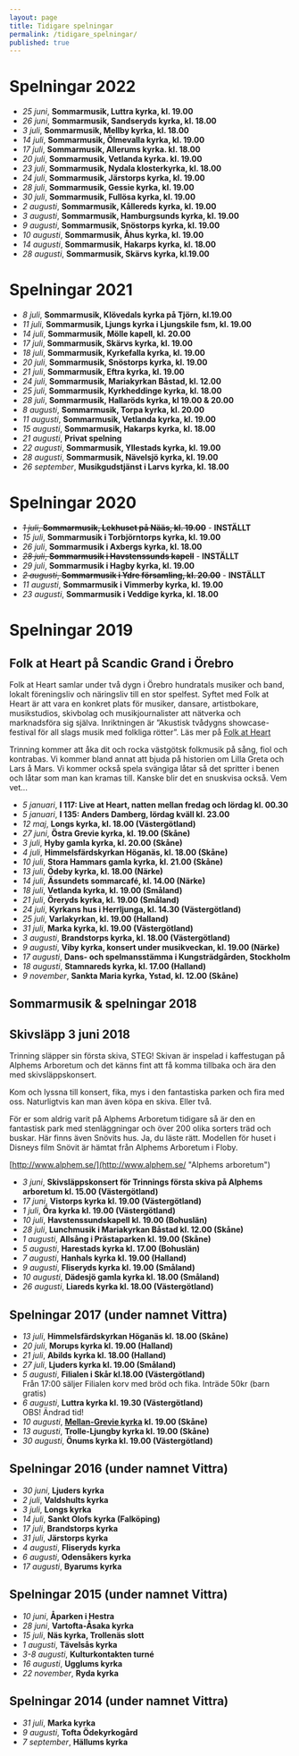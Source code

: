 ```yaml
---
layout: page
title: Tidigare spelningar
permalink: /tidigare_spelningar/
published: true
---
```

# Spelningar 2022

* *25 juni*, **Sommarmusik, Luttra kyrka, kl. 19.00**
* *26 juni*, **Sommarmusik, Sandseryds kyrka, kl. 18.00**
* *3 juli*, **Sommarmusik, Mellby kyrka, kl. 18.00**
* *14 juli*, **Sommarmusik, Ölmevalla kyrka, kl. 19.00**
* *17 juli*, **Sommarmusik, Allerums kyrka. kl. 18.00**
* *20 juli*, **Sommarmusik, Vetlanda kyrka. kl. 19.00**
* *23 juli*, **Sommarmusik, Nydala klosterkyrka, kl. 18.00**
* *24 juli*, **Sommarmusik, Järstorps kyrka, kl. 19.00** 
* *28 juli*, **Sommarmusik, Gessie kyrka, kl. 19.00**
* *30 juli*, **Sommarmusik, Fullösa kyrka, kl. 19.00**
* *2 augusti*, **Sommarmusik, Kållereds kyrka, kl. 19.00**
* *3 augusti*, **Sommarmusik, Hamburgsunds kyrka, kl. 19.00**
* *9 augusti*, **Sommarmusik, Snöstorps kyrka, kl. 19.00**
* *10 augusti*, **Sommarmusik, Åhus kyrka, kl. 19.00**
* *14 augusti*, **Sommarmusik, Hakarps kyrka, kl. 18.00** 
* *28 augusti*, **Sommarmusik, Skärvs kyrka, kl.19.00**

# Spelningar 2021

* *8 juli*, **Sommarmusik, Klövedals kyrka på Tjörn, kl.19.00**
* *11 juli*, **Sommarmusik, Ljungs kyrka i Ljungskile fsm, kl. 19.00**
* *14 juli*, **Sommarmusik, Mölle kapell, kl. 20.00** 
* *17 juli*, **Sommarmusik, Skärvs kyrka, kl. 19.00**
* *18 juli*, **Sommarmusik, Kyrkefalla kyrka, kl. 19.00**
* *20 juli*, **Sommarmusik, Snöstorps kyrka, kl. 19.00**
* *21 juli*, **Sommarmusik, Eftra kyrka, kl. 19.00**
* *24 juli*, **Sommarmusik, Mariakyrkan Båstad, kl. 12.00**
* *25 juli*, **Sommarmusik, Kyrkheddinge kyrka, kl. 18.00**
* *28 juli*, **Sommarmusik, Hallaröds kyrka, kl 19.00 & 20.00**
* *8 augusti*, **Sommarmusik, Torpa kyrka, kl. 20.00**
* *11 augusti*, **Sommarmusik, Vetlanda kyrka, kl. 19.00**
* *15 augusti*, **Sommarmusik, Hakarps kyrka, kl. 18.00**
* *21 augusti*, **Privat spelning**
* *22 augusti*, **Sommarmusik, Yllestads kyrka, kl. 19.00**
* *28 augusti*, **Sommarmusik, Nävelsjö kyrka, kl. 19.00**
* *26 september*, **Musikgudstjänst i Larvs kyrka, kl. 18.00**

# Spelningar 2020

* ~~*1 juli*, **Sommarmusik, Lekhuset på Nääs, kl. 19.00**~~ - **INSTÄLLT**
* *15 juli*, **Sommarmusik i Torbjörntorps kyrka, kl. 19.00**
* *26 juli*, **Sommarmusik i Axbergs kyrka, kl. 18.00**
* ~~*28 juli*, **Sommarmusik i Havstenssunds kapell**~~ - **INSTÄLLT**
* *29 juli*, **Sommarmusik i Hagby kyrka, kl. 19.00**
* ~~*2 augusti*, **Sommarmusik i Ydre församling, kl. 20.00**~~ - **INSTÄLLT**
* *11 augusti*, **Sommarmusik i Vimmerby kyrka, kl. 19.00**
* *23 augusti*, **Sommarmusik i Veddige kyrka, kl. 18.00**

# Spelningar 2019

## Folk at Heart på Scandic Grand i Örebro
Folk at Heart samlar under två dygn i Örebro hundratals musiker och band, lokalt föreningsliv och näringsliv till en stor spelfest. Syftet med Folk at Heart är att vara en konkret plats för musiker, dansare, artistbokare, musikstudios, skivbolag och musikjournalister att nätverka och marknadsföra sig själva. Inriktningen är ”Akustisk tvådygns showcase-festival för all slags musik med folkliga rötter”. Läs mer på [Folk at Heart](https://folkatheart.se/)

Trinning kommer att åka dit och rocka västgötsk folkmusik på sång, fiol och kontrabas. Vi kommer bland annat att bjuda på historien om Lilla Greta och Lars å Mars. Vi kommer också spela svängiga låtar så det spritter i benen och låtar som man kan kramas till. Kanske blir det en snuskvisa också. 
Vem vet...

* *5 januari*, **I 117: Live at Heart, natten mellan fredag och lördag kl. 00.30** 
* *5 januari*, **I 135: Anders Damberg, lördag kväll kl. 23.00**  
* *12 maj*, **Longs kyrka, kl. 18.00 (Västergötland)**
* *27 juni*, **Östra Grevie kyrka, kl. 19.00 (Skåne)**
* *3 juli*, **Hyby gamla kyrka, kl. 20.00 (Skåne)**
* *4 juli*, **Himmelsfärdskyrkan Höganäs, kl. 18.00 (Skåne)** 
* *10 juli*, **Stora Hammars gamla kyrka, kl. 21.00 (Skåne)**
* *13 juli*, **Ödeby kyrka, kl. 18.00 (Närke)**
* *14 juli*, **Ässundets sommarcafé, kl. 14.00 (Närke)**
* *18 juli*, **Vetlanda kyrka, kl. 19.00 (Småland)**
* *21 juli*, **Öreryds kyrka, kl. 19.00 (Småland)**
* *24 juli*, **Kyrkans hus i Herrljunga, kl. 14.30 (Västergötland)**
* *25 juli*, **Varlakyrkan, kl. 19.00 (Halland)**
* *31 juli*, **Marka kyrka, kl. 19.00 (Västergötland)**
* *3 augusti*, **Brandstorps kyrka, kl. 18.00 (Västergötland)**
* *9 augusti*, **Viby kyrka, konsert under musikveckan, kl. 19.00 (Närke)**
* *17 augusti*, **Dans- och spelmansstämma i Kungsträdgården, Stockholm** 
* *18 augusti*, **Stamnareds kyrka, kl. 17.00 (Halland)**
* *9 november*, **Sankta Maria kyrka, Ystad, kl. 12.00 (Skåne)**

## Sommarmusik & spelningar 2018

## Skivsläpp 3 juni 2018
Trinning släpper sin första skiva, STEG!
Skivan är inspelad i kaffestugan på Alphems Arboretum och det känns fint att få komma tillbaka och ära den med skivsläppskonsert.

Kom och lyssna till konsert, fika, mys i den fantastiska parken och fira med oss. Naturligtvis kan man även köpa en skiva. Eller två. 

För er som aldrig varit på Alphems Arboretum tidigare så är den en fantastisk park med stenläggningar och över 200 olika sorters träd och buskar. Här finns även Snövits hus. Ja, du läste rätt. Modellen för huset i Disneys film Snövit är hämtat från Alphems Arboretum i Floby.

[http://www.alphem.se/](http://www.alphem.se/ "Alphems arboretum")

* *3 juni*, **Skivsläppskonsert för Trinnings första skiva på Alphems arboretum kl. 15.00 (Västergötland)**  
* *17 juni*, **Vistorps kyrka kl. 19.00 (Västergötland)**  
* *1 juli*, **Öra kyrka  kl. 19.00 (Västergötland)**    
* *10 juli*, **Havstenssundskapell kl. 19.00 (Bohuslän)**  
* *28 juli*, **Lunchmusik i Mariakyrkan Båstad kl. 12.00 (Skåne)**  
* *1 augusti*, **Allsång i Prästaparken kl. 19.00 (Skåne)**  
* *5 augusti*, **Harestads kyrka kl. 17.00 (Bohuslän)**  
* *7 augusti*, **Hanhals kyrka kl. 19.00 (Halland)**  
* *9 augusti*, **Fliseryds kyrka kl. 19.00 (Småland)**  
* *10 augusti*, **Dädesjö gamla kyrka kl. 18.00 (Småland)**  
* *26 augusti*, **Liareds kyrka kl. 18.00 (Västergötland)**  

## Spelningar 2017 (under namnet Vittra)
* *13 juli*, **Himmelsfärdskyrkan Höganäs kl. 18.00 (Skåne)** 
* *20 juli*, **Morups kyrka kl. 19.00 (Halland)**
* *21 juli*, **Abilds kyrka kl. 18.00 (Halland)**
* *27 juli*, **Ljuders kyrka kl. 19.00 (Småland)**
* *5 augusti*, **Filialen i Skår kl.18.00 (Västergötland)** <br/>Från 17:00 säljer Filialen korv med bröd och fika. Inträde 50kr (barn gratis)
* *6  augusti*, **Luttra kyrka kl. 19.30 (Västergötland)** <br/>OBS! Ändrad tid! 
* *10 augusti*, **[Mellan-Grevie kyrka](https://www.svenskakyrkan.se/vellinge/mellangreviekyrka) kl. 19.00 (Skåne)**
* *13 augusti*, **Trolle-Ljungby kyrka kl. 19.00 (Skåne)**
* *30 augusti*, **Önums kyrka kl. 19.00 (Västergötland)**

## Spelningar 2016 (under namnet Vittra)
* *30 juni*, **Ljuders kyrka**
* *2 juli*, **Valdshults kyrka**
* *3 juli*, **Longs kyrka**
* *14 juli*, **Sankt Olofs kyrka (Falköping)**
* *17 juli*, **Brandstorps kyrka**
* *31 juli*, **Järstorps kyrka**
* *4 augusti*, **Fliseryds kyrka**
* *6 augusti*, **Odensåkers kyrka**
* *17 augusti*, **Byarums kyrka**

## Spelningar 2015 (under namnet Vittra)
* *10 juni*, **Åparken i Hestra**
* *28 juni*, **Vartofta-Åsaka kyrka**
* *15 juli*, **Näs kyrka, Trollenäs slott**
* *1 augusti*, **Tävelsås kyrka**
* *3-8 augusti*, **Kulturkontakten turné**
* *16 augusti*, **Ugglums kyrka**
* *22 november*, **Ryda kyrka**

## Spelningar 2014 (under namnet Vittra)
* *31 juli*, **Marka kyrka**
* *9 augusti*, **Tofta Ödekyrkogård**
* *7 september*, **Hällums kyrka**
